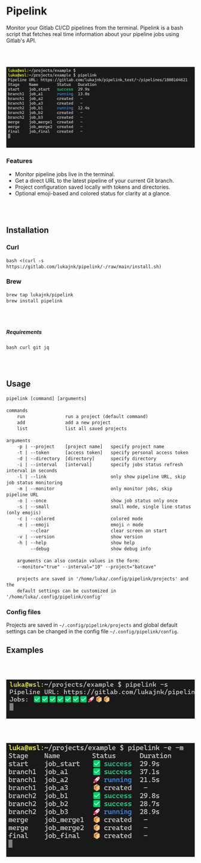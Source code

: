 # Pipelink

Monitor your Gitlab CI/CD pipelines from the terminal. Pipelink is a bash script that fetches real time information about your pipeline jobs using Gitlab's API.

<br></br>

![image info](images/pipelink_3.png)

### Features
- Monitor pipeline jobs live in the terminal.
- Get a direct URL to the latest pipeline of your current Git branch.
- Project configuration saved locally with tokens and directories.
- Optional emoji-based and colored status for clarity at a glance.

<br></br>

## Installation

### Curl
    bash <(curl -s https://gitlab.com/lukajnk/pipelink/-/raw/main/install.sh)

### Brew
    brew tap lukajnk/pipelink
    brew install pipelink

<br></br>
##### Requirements
    bash curl git jq

<br></br>
## Usage
    pipelink [command] [arguments]

    commands
        run               run a project (default command)
        add               add a new project
        list              list all saved projects

    arguments
        -p | --project    [project name]   specify project name
        -t | --token      [access token]   specify personal access token
        -d | --directory  [directory]      specify directory
        -i | --interval   [interval]       specify jobs status refresh interval in seconds
        -l | --link                        only show pipeline URL, skip job status monitoring
        -m | --monitor                     only monitor jobs, skip pipeline URL
        -o | --once                        show job status only once
        -s | --small                       small mode, single line status (only emojis)
        -c | --colored                     colored mode
        -e | --emoji                       emoji 🔥 mode
             --clear                       clear screen on start
        -v | --version                     show version
        -h | --help                        show help
             --debug                       show debug info

        arguments can also contain values in the form:
        --monitor="true" --interval="10" --project="batcave"

        projects are saved in '/home/luka/.config/pipelink/projects' and the
        default settings can be customized in '/home/luka/.config/pipelink/config'

### Config files
Projects are saved in `~/.config/pipelink/projects` and global default settings can be changed in the config file `~/.config/pipelink/config`.


## Examples

<br></br>

![image info](images/pipelink_1.png)

<br></br>

![image info](images/pipelink_2.png)